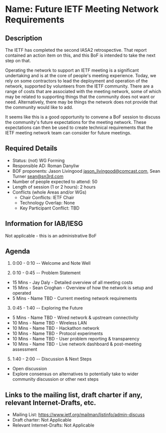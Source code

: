 # Name: Future IETF Meeting Network Requirements
## Description 
The IETF has completed the second IASA2 retrospective. That report contained an action item on this, and this BoF is intended to take the next step on that.

Operating the network to support an IETF meeting is a significant undertaking and is
at the core of people's meeting experience. Today, we rely on some contractors to
lead the deployment and operation of the network, supported by volunteers from the
IETF community. There are a range of costs that are associated with the meeting
network, some of which may be related to supporting things that the community does
not want or need. Alternatively, there may be things the network does not provide
that the community would like to add.

It seems like this is a good opportunity to convene a BoF session to discuss the
community's future expectations for the meeting network. These expectations can
then be used to create technical requirements that the IETF meeting network team can
consider for future meetings.

## Required Details
- Status: (not) WG Forming
- Responsible AD: Roman Danyliw
- BOF proponents: Jason Livingood <jason_livingood@comcast.com>, Sean Turner <sean@sn3rd.com>
- Number of people expected to attend: 50
- Length of session (1 or 2 hours): 2 hours
- Conflicts (whole Areas and/or WGs)
   - Chair Conflicts: IETF Chair
   - Technology Overlap: None
   - Key Participant Conflict: TBD

## Information for IAB/IESG
Not applicable - this is an administrative BoF

## Agenda
1. 0:00 - 0:10 -- Welcome and Note Well

2. 0:10 - 0:45 -- Problem Statement
* 15 Mins - Jay Daly - Detailed overview of all meeting costs
* 15 Mins - Sean Croghan - Overview of how the network is setup and operated
* 5 Mins - Name TBD - Current meeting network requirements 

3. 0:45 - 1:40 -- Exploring the Future
* 5 Mins - Name TBD - Wired network & upstream connectivity
* 10 Mins - Name TBD - Wireless LAN
* 10 Mins - Name TBD - Hackathon network
* 10 Mins - Name TBD - Protocol experiments
* 10 Mins - Name TBD - User problem reporting & transparency
* 10 Mins - Name TBD - Live network dashboard & post-meeting assessment

5. 1:40 - 2:00 -- Discussion & Next Steps
* Open discussion
* Explore consensus on alternatives to potentially take to wider community discussion or other next steps

## Links to the mailing list, draft charter if any, relevant Internet-Drafts, etc.
   - Mailing List: https://www.ietf.org/mailman/listinfo/admin-discuss
   - Draft charter: Not Applicable
   - Relevant Internet-Drafts: Not Applicable
